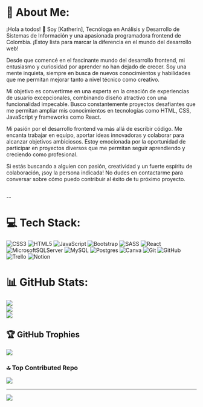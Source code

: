 # 💫 About Me:

¡Hola a todos! 👋 Soy [Katherin], Tecnóloga en Análisis y Desarrollo de Sistemas de Información y una apasionada programadora frontend de Colombia. ¡Estoy lista para marcar la diferencia en el mundo del desarrollo web!

Desde que comencé en el fascinante mundo del desarrollo frontend, mi entusiasmo y curiosidad por aprender no han dejado de crecer. Soy una mente inquieta, siempre en busca de nuevos conocimientos y habilidades que me permitan mejorar tanto a nivel técnico como creativo.

Mi objetivo es convertirme en una experta en la creación de experiencias de usuario excepcionales, combinando diseño atractivo con una funcionalidad impecable. Busco constantemente proyectos desafiantes que me permitan ampliar mis conocimientos en tecnologías como HTML, CSS, JavaScript y frameworks como React.

Mi pasión por el desarrollo frontend va más allá de escribir código. Me encanta trabajar en equipo, aportar ideas innovadoras y colaborar para alcanzar objetivos ambiciosos. Estoy emocionada por la oportunidad de participar en proyectos diversos que me permitan seguir aprendiendo y creciendo como profesional.

Si estás buscando a alguien con pasión, creatividad y un fuerte espíritu de colaboración, ¡soy la persona indicada! No dudes en contactarme para conversar sobre cómo puedo contribuir al éxito de tu próximo proyecto.

<br>--


# 💻 Tech Stack:
![CSS3](https://img.shields.io/badge/css3-%231572B6.svg?style=for-the-badge&logo=css3&logoColor=white) ![HTML5](https://img.shields.io/badge/html5-%23E34F26.svg?style=for-the-badge&logo=html5&logoColor=white) ![JavaScript](https://img.shields.io/badge/javascript-%23323330.svg?style=for-the-badge&logo=javascript&logoColor=%23F7DF1E) ![Bootstrap](https://img.shields.io/badge/bootstrap-%238511FA.svg?style=for-the-badge&logo=bootstrap&logoColor=white) ![SASS](https://img.shields.io/badge/SASS-hotpink.svg?style=for-the-badge&logo=SASS&logoColor=white) ![React](https://img.shields.io/badge/react-%2320232a.svg?style=for-the-badge&logo=react&logoColor=%2361DAFB) ![MicrosoftSQLServer](https://img.shields.io/badge/Microsoft%20SQL%20Server-CC2927?style=for-the-badge&logo=microsoft%20sql%20server&logoColor=white) ![MySQL](https://img.shields.io/badge/mysql-4479A1.svg?style=for-the-badge&logo=mysql&logoColor=white) ![Postgres](https://img.shields.io/badge/postgres-%23316192.svg?style=for-the-badge&logo=postgresql&logoColor=white) ![Canva](https://img.shields.io/badge/Canva-%2300C4CC.svg?style=for-the-badge&logo=Canva&logoColor=white) ![Git](https://img.shields.io/badge/git-%23F05033.svg?style=for-the-badge&logo=git&logoColor=white) ![GitHub](https://img.shields.io/badge/github-%23121011.svg?style=for-the-badge&logo=github&logoColor=white) ![Trello](https://img.shields.io/badge/Trello-%23026AA7.svg?style=for-the-badge&logo=Trello&logoColor=white) ![Notion](https://img.shields.io/badge/Notion-%23000000.svg?style=for-the-badge&logo=notion&logoColor=white)
# 📊 GitHub Stats:
![](https://github-readme-stats.vercel.app/api?username=ktlamas29&theme=dracula&hide_border=false&include_all_commits=false&count_private=false)<br/>
![](https://github-readme-streak-stats.herokuapp.com/?user=ktlamas29&theme=dracula&hide_border=false)<br/>
![](https://github-readme-stats.vercel.app/api/top-langs/?username=ktlamas29&theme=dracula&hide_border=false&include_all_commits=false&count_private=false&layout=compact)

## 🏆 GitHub Trophies
![](https://github-profile-trophy.vercel.app/?username=ktlamas29&theme=radical&no-frame=false&no-bg=true&margin-w=4)

### 🔝 Top Contributed Repo
![](https://github-contributor-stats.vercel.app/api?username=ktlamas29&limit=5&theme=dark&combine_all_yearly_contributions=true)

---
[![](https://visitcount.itsvg.in/api?id=ktlamas29&icon=8&color=0)](https://visitcount.itsvg.in)

<!-- Proudly created with GPRM ( https://gprm.itsvg.in ) -->
